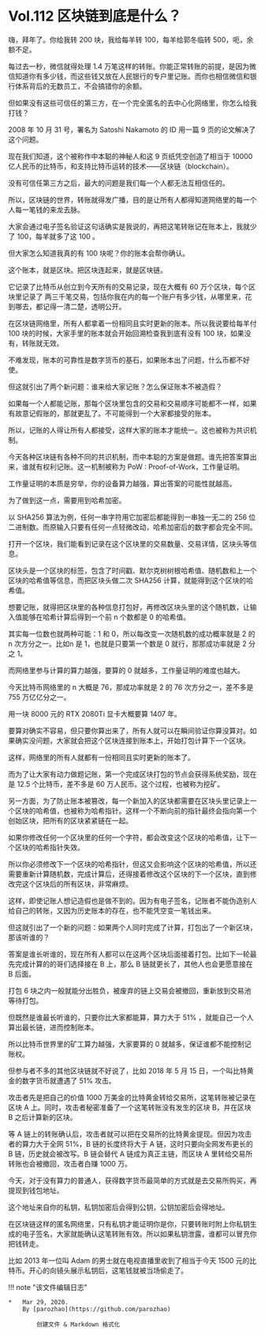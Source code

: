 # Vol.112 区块链到底是什么？

嗨，拜年了。你给我转 200 块，我给每羊转 100，每羊给郭冬临转 500，呃，余额不足。

每过去一秒，微信就得处理 1.4 万笔这样的转账。你能正常转账的前提，是因为微信知道你有多少钱，而这些钱又放在人民银行的专户里记账。而你也相信微信和银行体系背后的无数员工，不会搞错你的余额。

但如果没有这些可信任的第三方，在一个完全匿名的去中心化网络里，你怎么给我打钱？

2008 年 10 月 31 号，署名为 Satoshi Nakamoto 的 ID 用一篇 9 页的论文解决了这个问题。

现在我们知道，这个被称作中本聪的神秘人和这 9 页纸凭空创造了相当于 10000 亿人民币的比特币，和支持比特币运转的技术——区块链（blockchain）。

没有可信任第三方之后，最大的问题是我们每一个人都无法互相信任的。

所以，区块链的世界，转账就得发广播，目的是让所有人都得知道网络里的每一个人每一笔钱的来龙去脉。

大家会通过电子签名验证这句话确实是我说的，再把这笔转账记在账本上，我就少了 100，每羊就多了这 100 。

但大家怎么知道我真的有 100 块呢？你的账本会帮你确认。

这个账本，就是区块。把区块连起来，就是区块链。

它记录了比特币从创立到今天所有的交易记录，现在大概有 60 万个区块，每个区块里记录了 两三千笔交易，包括你我在内的每一个账户有多少钱，从哪里来，花到哪去，都记得一清二楚，透明公开。

在区块链网络里，所有人都拿着一份相同且实时更新的账本。所以我说要给每羊付 100 块的时候，大家手里的账本就会开始回溯检查我到底有没有 100 块，如果没有，转账就无效。

不难发现，账本的可靠性是数字货币的基石，如果账本出了问题，什么币都不好使。

但这就引出了两个新问题：谁来给大家记账？怎么保证账本不被造假？

如果每一个人都能记账，那每个区块里包含的交易和交易顺序可能都不一样，如果有故意记假账的，那就更乱了。不可能得到一个大家都接受的账本。

所以，记账的人得让所有人都接受，这样大家的账本才能统一。这也被称为共识机制。

今天各种区块链有各种不同的共识机制，而中本聪的方案是做题。谁先把答案算出来，谁就有权利记账。这一机制被称为 PoW : Proof-of-Work，工作量证明。

工作量证明的本质是穷举，你的设备算力越强，算出答案的可能性就越高。

为了做到这一点，需要用到哈希加密。

以 SHA256 算法为例，任何一串字符用它加密后都能得到一串独一无二的 256 位二进制数。而原输入只要有任何一点轻微改动，哈希加密后的数字都会完全不同。

打开一个区块，我们能看到记录在这个区块里的交易数量、交易详情，区块头等信息。

区块头是一个区块的标签，包含了时间戳、默尔克树树根哈希值、随机数和上一个区块的哈希值等信息，而把区块头做二次 SHA256 计算，就能得到这个区块的哈希值。

想要记账，就得把区块里的各种信息打包好，再修改区块头里的这个随机数，让输入值能够在哈希计算后得到一个前 n 个数都是 0 的哈希值。

其实每一位数也就两种可能：1 和 0，所以每改变一次随机数的成功概率就是 2 的 n 次方分之一。比如n 是 1，也就是只要第一个数是 0 就行，那那成功率就是 2 分之 1。

而网络里参与计算的算力越强，要算的 0 就越多，工作量证明的难度也越大。

今天比特币网络里的 n 大概是 76，那成功率就是 2 的 76 次方分之一，差不多是 755 万亿亿分之一。

用一块 8000 元的 RTX 2080Ti 显卡大概要算 1407 年。

要算对确实不容易，但只要你算出来了，所有人就可以在瞬间验证你算没算对。如果确实没问题，大家就会把这个区块连接到账本上，开始打包计算下一个区块。

这样，网络里的所有人就都有一份相同且实时更新的账本了。

而为了让大家有动力做题记账，第一个完成区块打包的节点会获得系统奖励，现在是 12.5 个比特币，差不多是 60 万人民币。这个过程，也被称为挖矿。

另一方面，为了防止账本被篡改，每一个新加入的区块都需要在区块头里记录上一个区块的哈希值，也被称为哈希指针。这样一个不断向前的指针最终会指向第一个创始区块，把所有的区块紧紧链在一起。

如果你修改任何一个区块里的任何一个字符，都会改变这个区块的哈希值，让下一个区块的哈希指针失效。

所以你必须修改下一个区块的哈希指针，但这又会影响这个区块的哈希值，所以还需要重新计算随机数，完成计算后，还得接着修改这个区块的下一个区块，直到修改完这个区块后的所有区块，非常麻烦。

这样，即使记账人想记造假也是做不到的。因为有电子签名，记账者不能伪造别人给自己的转账，又因为历史账本的存在，也不能凭空变一笔钱出来。

但这就引出了一个新的问题：如果两个人同时完成了计算，打包出了一个新区块，那该听谁的？

答案是谁长听谁的，现在所有人都可以在这两个区块后面接着打包。比如下一轮最先完成计算的的哥们选择接在 B 上，那么 B 链就更长了，其他人也会更愿意接在 B 后面。

打包 6 块之内一般就能分出胜负，被废弃的链上交易会被撤回，重新放到交易池等待打包。

但既然是谁最长听谁的，只要你比大家都能算，算力大于 51% ，就能自己一个人算出最长链，进而控制账本。

所以比特币世界里的矿工算力越强，大家要算的 0 就越多，保证谁都不能控制记账权。

但参与者不多的其他区块链就不好说了，比如 2018 年 5 月 15 日，一个叫比特黄金的数字货币就遭遇了 51% 攻击。

攻击者先是把自己的价值 1000 万美金的比特黄金转给交易所，这笔转账被记录在区块 A 上。同时，攻击者秘密准备了一个这笔转账没有发生的区块 B，并在区块 B 之后计算新的区块。

等 A 链上的转账确认后，攻击者就可以把在交易所的比特黄金提现。但因为攻击者的算力大于全网 51%，B 链的长度终将大于 A 链，这时只要向全网发布更长的 B 链，历史就会被改写。B 链会替代 A 链成为真正主链，而区块 A 里转给交易所转账也会被撤回，攻击者白赚 1000 万。

今天，对于没有算力的普通人，获得数字货币最简单的方式就是去交易所购买，再提现到钱包地址。

这个地址来自你的私钥，私钥加密后会得到公钥，公钥加密后会得地址。

在区块链这样的匿名网络里，只有私钥才能证明你是你，只要转账时附上你私钥生成的电子签名，大家就能确认这笔转账有效。所以如果私钥泄露，谁都可以冒充你把钱转走。

比如 2013 年一位叫 Adam 的男士就在电视直播里收到了相当于今天 1500 元的比特币。开心的向镜头展示私钥后，这笔钱就被当场偷走了。

!!! note "该文件编辑日志"

	* 	Mar 29, 2020.
		By [parozhao](https://github.com/parozhao)
	
			创建文件 & Markdown 格式化
